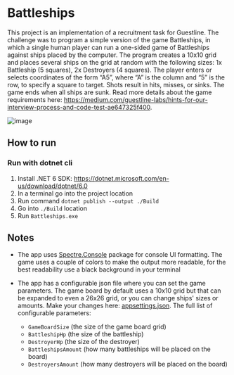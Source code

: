# Battleships

This project is an implementation of a recruitment task for Guestline. The challenge was to program a simple version of the game Battleships, in which a single human player can run a one-sided game of Battleships against ships placed by the computer.
The program creates a 10x10 grid and places several ships on the grid at random with the following sizes: 1x Battleship (5 squares), 2x Destroyers (4 squares).
The player enters or selects coordinates of the form “A5”, where “A” is the column and “5” is the row, to specify a square to target. Shots result in hits, misses, or sinks. The game ends when all ships are sunk.
Read more details about the game requirements here: https://medium.com/guestline-labs/hints-for-our-interview-process-and-code-test-ae647325f400.

![image](https://github.com/bstanasiuk/Battleships/assets/20246523/1cfa7468-f723-41eb-9b1e-9c6b7d07bead)

## How to run

### Run with dotnet cli
1. Install .NET 6 SDK: https://dotnet.microsoft.com/en-us/download/dotnet/6.0
2. In a terminal go into the project location
3. Run command `dotnet publish --output ./Build`
4. Go into `./Build` location
5. Run `Battleships.exe`

## Notes

- The app uses [Spectre.Console](https://github.com/spectreconsole/spectre.console) package for console UI formatting. The game uses a couple of colors to make the output more readable, for the best readability use a black background in your terminal
- The app has a configurable json file where you can set the game parameters. The game board by default uses a 10x10 grid but that can be expanded to even a 26x26 grid, or you can change ships' sizes or amounts. Make your changes here: [appsettings.json](./src/Battleships/appsettings.json).
The full list of configurable parameters:

  - `GameBoardSize` (the size of the game board grid)
  - `BattleshipHp` (the size of the battleship)
  - `DestroyerHp` (the size of the destroyer)
  - `BattleshipsAmount` (how many battleships will be placed on the board)
  - `DestroyersAmount` (how many destroyers will be placed on the board)
